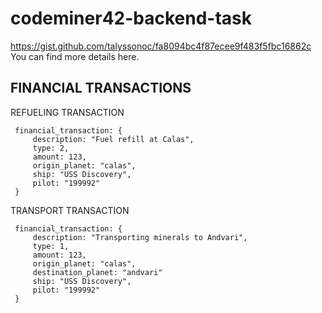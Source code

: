 # codeminer42-backend-task

https://gist.github.com/talyssonoc/fa8094bc4f87ecee9f483f5fbc16862c You can find more details here.


## FINANCIAL TRANSACTIONS
 REFUELING TRANSACTION
```
 financial_transaction: {
     description: "Fuel refill at Calas",
     type: 2,
     amount: 123,
     origin_planet: "calas",
     ship: "USS Discovery",
     pilot: "199992"
 }
 ```
 
 TRANSPORT TRANSACTION
```
 financial_transaction: {
     description: "Transporting minerals to Andvari",
     type: 1,
     amount: 123,
     origin_planet: "calas",
     destination_planet: "andvari"
     ship: "USS Discovery",
     pilot: "199992"
 }
 ```